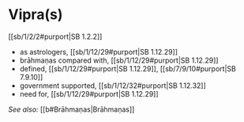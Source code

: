# Vipra(s)

[[sb/1/2/2#purport|SB 1.2.2]]

* as astrologers, [[sb/1/12/29#purport|SB 1.12.29]]
* brāhmaṇas compared with, [[sb/1/12/29#purport|SB 1.12.29]]
* defined, [[sb/1/12/29#purport|SB 1.12.29]], [[sb/7/9/10#purport|SB 7.9.10]]
* government supported, [[sb/1/12/32#purport|SB 1.12.32]]
* need for, [[sb/1/12/29#purport|SB 1.12.29]]

*See also:* [[b#Brāhmaṇas|Brāhmaṇas]]
